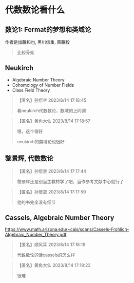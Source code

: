# 代数数论看什么


## 数论1: Fermat的梦想和类域论

作者是加藤和也, 黑川信重, 斋藤毅

> 比较骨架

## Neukirch

- Algebraic Number Theory
- Cohomology of Number Fields
- Class Field Theory

> 【匿名】孙悟空 2023/8/14 17:18:45
>
> 看neukirch代数数论，数域的上同调

> 【匿名】黄角大仙 2023/8/14 17:18:57
>
> 嗯，这个很好
>
> neukirch的类域论也很好

## 黎景辉, 代数数论

> 【匿名】孙悟空 2023/8/14 17:17:44
>
> 黎景辉还是别当主教材学了吧，当作参考文献中心就行了

> 【匿名】孙悟空 2023/8/14 17:17:59
>
> 他的书完全没有细节



## Cassels, Algebraic Number Theory

https://www.math.arizona.edu/~cais/scans/Cassels-Frohlich-Algebraic_Number_Theory.pdf

> 【匿名】顺风耳 2023/8/14 17:18:19
>
> 代数数论的话cassels的怎么样

> 【匿名】黄角大仙 2023/8/14 17:18:23
>
> 很难
